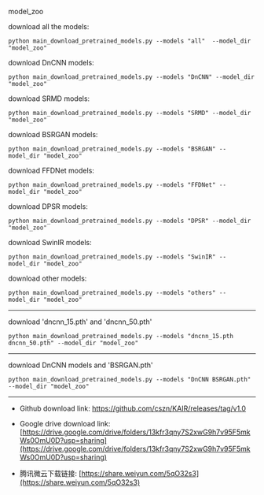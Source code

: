 model_zoo



download all the models:
```
python main_download_pretrained_models.py --models "all"  --model_dir "model_zoo"
```
download DnCNN models:
```
python main_download_pretrained_models.py --models "DnCNN" --model_dir "model_zoo"
```
download SRMD models:
```
python main_download_pretrained_models.py --models "SRMD" --model_dir "model_zoo"
```
download BSRGAN models:
```
python main_download_pretrained_models.py --models "BSRGAN" --model_dir "model_zoo"
```
download FFDNet models:
```
python main_download_pretrained_models.py --models "FFDNet" --model_dir "model_zoo"
```
download DPSR models:
```
python main_download_pretrained_models.py --models "DPSR" --model_dir "model_zoo"
```
download SwinIR models:
```
python main_download_pretrained_models.py --models "SwinIR" --model_dir "model_zoo"
```
download other models:
```
python main_download_pretrained_models.py --models "others" --model_dir "model_zoo"
```
------------------------------------------------------------------
download 'dncnn_15.pth' and 'dncnn_50.pth'
```
python main_download_pretrained_models.py --models "dncnn_15.pth dncnn_50.pth" --model_dir "model_zoo"
```
------------------------------------------------------------------
download DnCNN models and 'BSRGAN.pth'
```
python main_download_pretrained_models.py --models "DnCNN BSRGAN.pth" --model_dir "model_zoo"
```






------------------------------------------------------------------


*  Github download link: https://github.com/cszn/KAIR/releases/tag/v1.0
*  Google drive download link: [https://drive.google.com/drive/folders/13kfr3qny7S2xwG9h7v95F5mkWs0OmU0D?usp=sharing](https://drive.google.com/drive/folders/13kfr3qny7S2xwG9h7v95F5mkWs0OmU0D?usp=sharing)

*  腾讯微云下载链接: [https://share.weiyun.com/5qO32s3](https://share.weiyun.com/5qO32s3)
